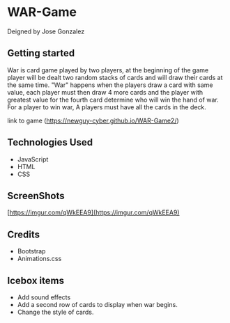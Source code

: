 # WAR-Game
Deigned by Jose Gonzalez

## Getting started

War is card game played by two players, at the beginning of the game player will be dealt two random stacks of cards and will draw their cards at the same time.  "War" happens when the players draw a card with same value, each player must then draw 4 more cards and the player with greatest value for the  fourth card determine who will win the hand of war. For a player to win war, A players must have all the cards in the deck.

link to game (https://newguy-cyber.github.io/WAR-Game2/)

## Technologies Used

- JavaScript
- HTML
- CSS

## ScreenShots

[https://imgur.com/qWkEEA9](https://imgur.com/qWkEEA9)

## Credits

- Bootstrap
- Animations.css

## Icebox items

- Add sound effects
- Add a second row of cards to display when war begins.
- Change the style of cards.